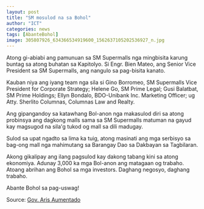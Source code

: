 ```yaml
---
layout: post
title: "SM mosulod na sa Bohol"
author: "ICT"
categories: news
tags: [AbanteBohol]
image: 305807926_634366534919600_1562637105202536927_n.jpg
---
```


Atong gi-abiabi ang pamunuan sa SM Supermalls nga mingbisita karung buntag sa atong buhatan sa Kapitolyo. Si Engr. Bien Mateo, ang Senior Vice President sa SM Supermalls, ang nangulo sa pag-bisita kanato.  

Kauban niya ang iyang team nga sila si Gino Borromeo, SM Supermalls Vice President for Corporate Strategy; Helene Go, SM Prime Legal; Gusi Balatbat, SM Prime Holdings;  Ellyn Bondalo, BDO-Unibank Inc. Marketing Officer; ug Atty. Sherlito Columnas, Columnas Law and Realty.

Ang gipangandoy sa katawhang Bol-anon nga makasulod diri sa atong probinsya ang dagkong malls sama sa SM Supermalls matuman na gayud kay magsugod na sila'g tukod og mall sa dili madugay. 

Sulod sa upat ngadto sa lima ka tuig, atong masinati ang mga serbisyo sa bag-ong mall nga mahimutang sa Barangay Dao sa Dakbayan sa Tagbilaran. 

Akong gikalipay ang ilang pagsulod kay dakong tabang kini sa atong ekonomiya. Adunay 3,000 ka mga Bol-anon ang matagaan og trabaho. Atoang abrihan ang Bohol sa mga investors. Daghang negosyo, daghang trabaho. 

Abante Bohol sa pag-uswag! 

Source: [Gov. Aris Aumentado](https://web.facebook.com/ericoarisaumentado/posts/pfbid02Rc4P57E9ZzSZn9QkqrFvtHmJsjgD4HcmM66pQL2MF1Vy63qjshzjSkU7pUw3fiyYl)
